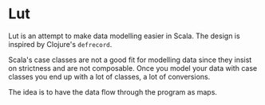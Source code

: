 # Lut

Lut is an attempt to make data modelling easier in Scala. The design is inspired by Clojure's `defrecord`.

Scala's case classes are not a good fit for modelling data since they insist on strictness and are not composable. Once you model your data with case classes you end up with a lot of classes, a lot of conversions.

The idea is to have the data flow through the program as maps.
